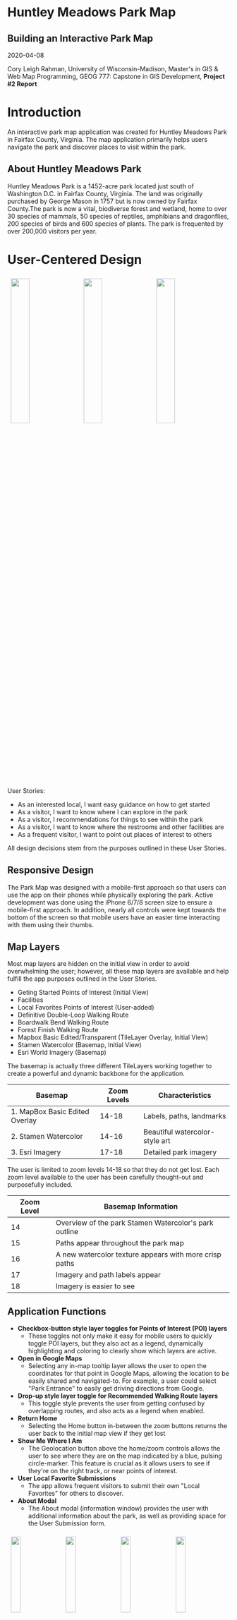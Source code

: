 # Huntley Meadows Park Map
 
## Building an Interactive Park Map

2020-04-08

Cory Leigh Rahman, University of Wisconsin-Madison, Master's in GIS & Web Map Programming, GEOG 777: Capstone in GIS Development, **Project #2 Report**

# Introduction

An interactive park map application was created for Huntley Meadows Park in Fairfax County, Virginia. The map application primarily helps users navigate the park and discover places to visit within the park.

## About Huntley Meadows Park

Huntley Meadows Park is a 1452-acre park located just south of Washington D.C. in Fairfax County, Virginia. The land was originally purchased by George Mason in 1757 but is now owned by Fairfax County.The park is now a vital, biodiverse forest and wetland, home to over 30 species of mammals, 50 species of reptiles, amphibians and dragonflies, 200 species of birds and 600 species of plants. The park is frequented by over 200,000 visitors per year. 

# User-Centered Design

<img src="dev-journal/final-report/images/standard-1.png" width="29%" style="margin: 1.5%">
<img src="dev-journal/final-report/images/standard-2.png" width="29%" style="margin: 1.5%">
<img src="dev-journal/final-report/images/standard-3.png" width="29%" style="margin: 1.5%">

User Stories:

- As an interested local, I want easy guidance on how to get started
- As a visitor, I want to know where I can explore in the park
- As a visitor, I recommendations for things to see within the park
- As a visitor, I want to know where the restrooms and other facilities are
- As a frequent visitor, I want to point out places of interest to others

All design decisions stem from the purposes outlined in these User Stories.

## Responsive Design

The Park Map was designed with a mobile-first approach so that users can use the app on their phones while physically exploring the park. Active development was done using the iPhone 6/7/8 screen size to ensure a mobile-first approach. In addition, nearly all controls were kept towards the bottom of the screen so that mobile users have an easier time interacting with them using their thumbs.

## Map Layers

Most map layers are hidden on the initial view in order to avoid overwhelming the user; however, all these map layers are available and help fulfill the app purposes outlined in the User Stories.

- Geting Started Points of Interest (Initial View)
- Facilities
- Local Favorites Points of Interest (User-added)
- Definitive Double-Loop Walking Route
- Boardwalk Bend Walking Route
- Forest Finish Walking Route
- Mapbox Basic Edited/Transparent (TileLayer Overlay, Initial View)
- Stamen Watercolor (Basemap, Initial View)
- Esri World Imagery (Basemap)

The basemap is actually three different TileLayers working together to create a powerful and dynamic backbone for the application.

| Basemap                        | Zoom Levels | Characteristics                |
| ------------------------------ | ----------- | ------------------------------ |
| 1. MapBox Basic Edited Overlay | 14-18       | Labels, paths, landmarks       |
| 2. Stamen Watercolor           | 14-16       | Beautiful watercolor-style art |
| 3. Esri Imagery                | 17-18       | Detailed park imagery          |

The user is limited to zoom levels 14-18 so that they do not get lost. Each zoom level available to the user has been carefully thought-out and purposefully included.

| Zoom Level | Basemap Information                                    |
| ---------- | ------------------------------------------------------ |
| 14         | Overview of the park Stamen Watercolor's park outline  |
| 15         | Paths appear throughout the park map                   |
| 16         | A new watercolor texture appears with more crisp paths |
| 17         | Imagery and path labels appear                         |
| 18         | Imagery is easier to see                               |

## Application Functions

- **Checkbox-button style layer toggles for Points of Interest (POI) layers**
  - These toggles not only make it easy for mobile users to quickly toggle POI layers, but they also act as a legend, dynamically highlighting and coloring to clearly show which layers are active.
- **Open in Google Maps**
  - Selecting any in-map tooltip layer allows the user to open the coordinates for that point in Google Maps, allowing the location to be easily shared and navigated-to. For example, a user could select "Park Entrance" to easily get driving directions from Google.
- **Drop-up style layer toggle for Recommended Walking Route layers**
  - This toggle style prevents the user from getting confused by overlapping routes, and also acts as a legend when enabled.
- **Return Home**
  - Selecting the Home button in-between the zoom buttons returns the user back to the initial map view if they get lost
- **Show Me Where I Am**
  - The Geolocation button above the home/zoom controls allows the user to see where they are on the map indicated by a blue, pulsing circle-marker. This feature is crucial as it allows users to see if they're on the right track, or near points of interest.
- **User Local Favorite Submissions**
  - The app allows frequent visitors to submit their own "Local Favorites" for others to discover.
- **About Modal**
  - The About modal (information window) provides the user with additional information about the park, as well as providing space for the User Submission form.

<img src="dev-journal/final-report/images/google-maps.png" width="21%" style="margin: 1.5%">
<img src="dev-journal/final-report/images/recommended-routes.png" width="21%" style="margin: 1.5%">
<img src="dev-journal/final-report/images/about.png" width="21%" style="margin: 1.5%">
<img src="dev-journal/final-report/images/user-submission.png" width="21%" style="margin: 1.5%">

# Implementation

Tech Stack:

| Technology          | Description                              |
| ------------------- | ---------------------------------------- |
| Leaflet             | Interactive mapping JavaScript Library   |
| Bootstrap           | Front-end UI Component Library           |
| Angular             | Front-end JavaScript framework           |
| NPM                 | Front-end package manager                |
| Node Express Server | Server for API for database interaction |
| PostgreSQL          | Database system                          |
| Heroku              | Platform & host                          |
| VS Code             | IDE / code editor                        |
| QGIS                | Desktop GIS software                     |

## Front-End

Angular, Leaflet, and Bootstrap were the clear picks for front-end technologies. Angular provided the framework for ease of development, Leaflet is a world-renowned mapping tool, and Bootstrap provided quick and customizable UI components. In addition, Leaflet's rich selection of plugins were particularly useful for features such as the Return Home and Locate Me functions.

```typescript
import { Component, OnInit } from '@angular/core';
import * as L from 'leaflet';
import 'leaflet.zoomhome/dist/leaflet.zoomhome.min.js';
import 'leaflet.locatecontrol/dist/L.Control.Locate.min.js';
import { HttpClient } from '@angular/common/http';
import { FormBuilder, FormGroup } from '@angular/forms';
import { NgbModal } from '@ng-bootstrap/ng-bootstrap';
```

These are the import statements from the `ParkMapComponent` TypeScript file. Features were used heavily from Angular, Leaflet and Bootstrap.

## Back-End

The back-end consists of a Node Express server, a PostgreSQL database, and Heroku as the host and platform.

### Server Code

The Node Express server handles routing and serving of the build. First, API routes are caught:

```javascript
/* Set non-angular routes (server / api calls) */
app.get('/getroutes', async function (req, res) {
  queryPrimaryDatabase(`select * from recommended_routes;`, function (err, dataresponse) {
    if (dataresponse && dataresponse.rows) {
      res.status(200).json(dataresponse.rows);
    } else {
      res.status(400).end();
    }
  })
});
...
```

Finally, all other routes are forwarded to Angular:

```javascript
...
/* Send all other routes to Angular app */
app.get('*', function (req, res) {
  res.sendFile(path.join(__dirname, '../dist/huntley-meadows-park-map/index.html'));
});
```

In order to support continuous development, I used both `ng build --watch` and `heroku local`; this combination allowed the Node Express server build started by heroku to be automatically updated by Angular as I make changes.

As for database connections, the one and only function needed was:

```javascript
/**
 * Asynchronous function which queries the database and returns the response
 * @param {string} queryString - SQL Query String
 * @param {function} callBackFunction - requires parameters (err, res), fires when query finishes
 */
async function queryPrimaryDatabase(queryString, callBackFunction = (err, res) => {}) {
  const pgPsqlClient = new Client({
    connectionString: process.env.DATABASE_URL,
    ssl: true,
  });
  await pgPsqlClient.connect();
  return pgPsqlClient.query(queryString, async (err, res) => {
    callBackFunction(err, res);
    pgPsqlClient.end();
  });
}
```

### Database 

Here are the real SQL commands used to architect the database:

```sql
SET timezone = 'America/New_York';

create table recommended_routes (
  route_name text,
  geojson text
);

create table poi_get_started (
  poi_name text primary key,
  latitude decimal(9, 6),
  longitude decimal(9, 6)
);

create table poi_facilities (
  poi_name text primary key,
  latitude decimal(9, 6),
  longitude decimal(9, 6)
);

create table poi_local_favorites (
  poi_name text primary key,
  latitude decimal(9, 6),
  longitude decimal(9, 6),
  created_time_stamp timestamptz
);

ALTER TABLE poi_local_favorites ALTER COLUMN created_time_stamp SET DEFAULT now();

```

An ER Diagram was not developed because no relationships were necessary between the tables.

Here is an example of SQL being constructed in the server and used to update the database:

```javascript
queryPrimaryDatabase(`
    insert into poi_local_favorites (
      poi_name, latitude, longitude
    ) values (
      '${inputTitle}', ${inputLatitude}, ${inputLongitude}
    );
  `, function (err, response) {
  if (response) {
    res.status(200).json(response);
  } else {
    res.status(400).end();
  }
})
```

# Conclusion

The Huntley Meadows Park Map application managed to fulfill all the purposes outlined by the User Stories. It allows users to easily figure out how to get to the park, how to navigate it, and what to see while there. It also provides locals the ability to submit their favorite locations for others to see. 

The app manages to convey a large amount of information without overwhelming them. It will be an asset to any prospective Park visitor.
